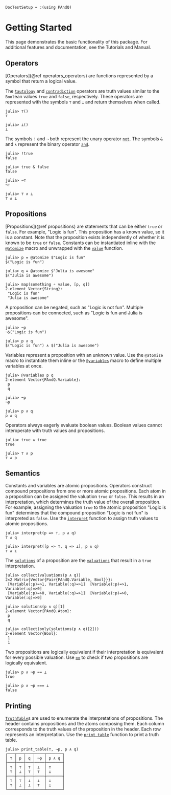 
```@meta
DocTestSetup = :(using PAndQ)
```

# Getting Started

This page demonstrates the basic functionality of this package. For additional features and documentation, see the Tutorials and Manual.

## Operators

[Operators](@ref operators_operators) are functions represented by a symbol that return a logical value.

The [`tautology`](@ref) and [`contradiction`](@ref) operators are truth values similar to the `Bool`ean values `true` and `false`, respectively. These operators are represented with the symbols `⊤` and `⊥` and return themselves when called.

```jldoctest
julia> ⊤()
⊤

julia> ⊥()
⊥
```

The symbols `!` and `¬` both represent the unary operator [`not`](@ref). The symbols `&` and `∧` represent the binary operator [`and`](@ref).

```jldoctest
julia> !true
false

julia> true & false
false

julia> ¬⊤
¬⊤

julia> ⊤ ∧ ⊥
⊤ ∧ ⊥
```

## Propositions

[Propositions](@ref propositions) are statements that can be either `true` or `false`. For example, "Logic is fun". This proposition has a known value, so it is a constant. Note that the proposition exists independently of whether it is known to be `true` or `false`. Constants can be instantiated inline with the [`@atomize`](@ref) macro and unwrapped with the [`value`](@ref) function.

```jldoctest 1
julia> p = @atomize $"Logic is fun"
$("Logic is fun")

julia> q = @atomize $"Julia is awesome"
$("Julia is awesome")

julia> map(something ∘ value, [p, q])
2-element Vector{String}:
 "Logic is fun"
 "Julia is awesome"
```

A proposition can be negated, such as "Logic is not fun". Multiple propositions can be connected, such as "Logic is fun and Julia is awesome".

```jldoctest 1
julia> ¬p
¬$("Logic is fun")

julia> p ∧ q
$("Logic is fun") ∧ $("Julia is awesome")
```

Variables represent a proposition with an unknown value. Use the `@atomize` macro to instantiate them inline or the [`@variables`](@ref) macro to define multiple variables at once.

```jldoctest 1
julia> @variables p q
2-element Vector{PAndQ.Variable}:
 p
 q

julia> ¬p
¬p

julia> p ∧ q
p ∧ q
```

Operators always eagerly evaluate boolean values. Boolean values cannot interoperate with truth values and propositions.

```jldoctest 1
julia> true ∧ true
true

julia> ⊤ ∧ p
⊤ ∧ p
```

## Semantics

Constants and variables are atomic propositions. Operators construct compound propositions from one or more atomic propositions. Each atom in a proposition can be assigned the valuation `true` or `false`. This results in an interpretation, which determines the truth value of the overall proposition. For example, assigning the valuation `true` to the atomic proposition "Logic is fun" determines that the compound proposition "Logic is not fun" is interpreted as `false`. Use the [`interpret`](@ref) function to assign truth values to atomic propositions.

```jldoctest 1
julia> interpret(p => ⊤, p ∧ q)
⊤ ∧ q

julia> interpret([p => ⊤, q => ⊥], p ∧ q)
⊤ ∧ ⊥
```

The [`solutions`](@ref) of a proposition are the [`valuations`](@ref) that result in a `true` interpretation.

```jldoctest 1
julia> collect(valuations(p ∧ q))
2×2 Matrix{Vector{Pair{PAndQ.Variable, Bool}}}:
 [Variable(:p)=>1, Variable(:q)=>1]  [Variable(:p)=>1, Variable(:q)=>0]
 [Variable(:p)=>0, Variable(:q)=>1]  [Variable(:p)=>0, Variable(:q)=>0]

julia> solutions(p ∧ q)[1]
2-element Vector{PAndQ.Atom}:
 p
 q

julia> collect(only(solutions(p ∧ q)[2]))
2-element Vector{Bool}:
 1
 1
```

Two propositions are logically equivalent if their interpretation is equivalent for every possible valuation. Use [`==`](@ref) to check if two propositions are logically equivalent.

```jldoctest 1
julia> p ∧ ¬p == ⊥
true

julia> p ∧ ¬p === ⊥
false
```

## Printing

[`TruthTable`](@ref)s are used to enumerate the interpretations of propositions. The header contains propositions and the atoms composing them. Each column corresponds to the truth values of the proposition in the header. Each row represents an interpretation. Use the [`print_table`](@ref) function to print a truth table.

```jldoctest 1
julia> print_table(⊤, ¬p, p ∧ q)
┌───┬───┬───┬────┬───────┐
│ ⊤ │ p │ q │ ¬p │ p ∧ q │
├───┼───┼───┼────┼───────┤
│ ⊤ │ ⊤ │ ⊤ │ ⊥  │ ⊤     │
│ ⊤ │ ⊥ │ ⊤ │ ⊤  │ ⊥     │
├───┼───┼───┼────┼───────┤
│ ⊤ │ ⊤ │ ⊥ │ ⊥  │ ⊥     │
│ ⊤ │ ⊥ │ ⊥ │ ⊤  │ ⊥     │
└───┴───┴───┴────┴───────┘
```
